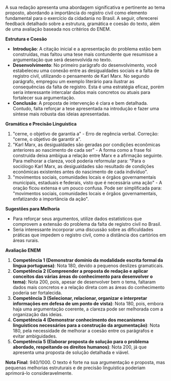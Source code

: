 A sua redação apresenta uma abordagem significativa e pertinente ao tema proposto, abordando a importância do registro civil como elemento fundamental para o exercício da cidadania no Brasil. A seguir, oferecerei feedback detalhado sobre a estrutura, gramática e coesão do texto, além de uma avaliação baseada nos critérios do ENEM.

**Estrutura e Coesão**

- **Introdução**: A citação inicial e a apresentação do problema estão bem construídas, mas faltou uma tese mais contundente que resumisse a argumentação que será desenvolvida no texto.
- **Desenvolvimento**: No primeiro parágrafo do desenvolvimento, você estabeleceu uma conexão entre as desigualdades sociais e a falta de registro civil, utilizando o pensamento de Karl Marx. No segundo parágrafo, empregou um exemplo literário para ilustrar as consequências da falta de registro. Esta é uma estratégia eficaz, porém seria interessante intercalar dados mais concretos ou atuais para fortalecer sua argumentação.
- **Conclusão**: A proposta de intervenção é clara e bem detalhada. Contudo, falta reforçar a tese apresentada na introdução e fazer uma síntese mais robusta das ideias apresentadas.

**Gramática e Precisão Linguística**

1. "cerne, o objetivo de garantia a" - Erro de regência verbal. Correção: "cerne, o objetivo de garantir a".
2. "Karl Marx, as desigualdades são geradas por condições econômicas anteriores ao nascimento de cada ser" - A forma como a frase foi construída deixa ambígua a relação entre Marx e a afirmação seguinte. Para melhorar a clareza, você poderia reformular para: "Para o sociólogo Karl Marx, as desigualdades são resultado de condições econômicas existentes antes do nascimento de cada indivíduo".
3. "movimentos sociais, comunidades locais e órgãos governamentais municipais, estaduais e federais, visto que é necessária uma ação" - A oração ficou extensa e um pouco confusa. Pode ser simplificada para: "movimentos sociais, comunidades locais e órgãos governamentais, enfatizando a importância da ação".

**Sugestões para Melhoria**

- Para reforçar seus argumentos, utilize dados estatísticos que comprovem a extensão do problema da falta de registro civil no Brasil.
- Seria interessante incorporar uma discussão sobre as dificuldades práticas que impedem o registro civil, como a distância dos cartórios em áreas rurais.

**Avaliação ENEM**

1. **Competência 1 (Demonstrar domínio da modalidade escrita formal da língua portuguesa)**: Nota 180, devido a pequenos deslizes gramaticais.
2. **Competência 2 (Compreender a proposta de redação e aplicar conceitos das várias áreas do conhecimento para desenvolver o tema)**: Nota 200, pois, apesar de desenvolver bem o tema, faltaram dados mais concretos e a relação direta com as áreas do conhecimento poderia ser fortalecida.
3. **Competência 3 (Selecionar, relacionar, organizar e interpretar informações em defesa de um ponto de vista)**: Nota 180, pois, embora haja uma argumentação coerente, a clareza pode ser melhorada com a organização das ideias.
4. **Competência 4 (Demonstrar conhecimento dos mecanismos linguísticos necessários para a construção da argumentação)**: Nota 180, pela necessidade de melhorar a coesão entre os parágrafos e evitar ambiguidades.
5. **Competência 5 (Elaborar proposta de solução para o problema abordado, respeitando os direitos humanos)**: Nota 200, já que apresenta uma proposta de solução detalhada e viável.

**Nota Final**: 940/1000. O texto é forte na sua argumentação e proposta, mas pequenas melhorias estruturais e de precisão linguística poderiam aprimorá-lo consideravelmente.